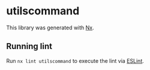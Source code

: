 # utilscommand

This library was generated with [Nx](https://nx.dev).

## Running lint

Run `nx lint utilscommand` to execute the lint via [ESLint](https://eslint.org/).
